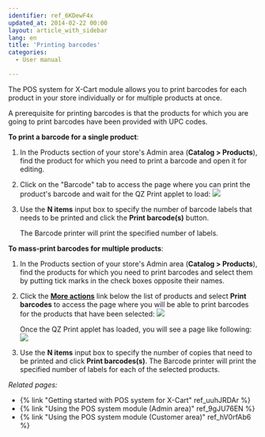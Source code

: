 ```yaml
---
identifier: ref_6KDewF4x
updated_at: 2014-02-22 00:00
layout: article_with_sidebar
lang: en
title: 'Printing barcodes'
categories:
  - User manual

---
```



The POS system for X-Cart module allows you to print barcodes for each product in your store individually or for multiple products at once.

A prerequisite for printing barcodes is that the products for which you are going to print barcodes have been provided with UPC codes.

**To print a barcode for a single product**:

1.  In the Products section of your store's Admin area (**Catalog > Products**), find the product for which you need to print a barcode and open it for editing.
2.  Click on the "Barcode" tab to access the page where you can print the product's barcode and wait for the QZ Print applet to load:
    ![]({{site.baseurl}}/attachments/7504442/7602283.png?effects=drop-shadow)
3.  Use the **N items** input box to specify the number of barcode labels that needs to be printed and click the **Print barcode(s)** button. 

    The Barcode printer will print the specified number of labels.

**To mass-print barcodes for multiple products**:

1.  In the Products section of your store's Admin area (**Catalog > Products**), find the products for which you need to print barcodes and select them by putting tick marks in the check boxes opposite their names. 
2.  Click the <u>**More actions**</u> link below the list of products and select **Print barcodes** to access the page where you will be able to print barcodes for the products that have been selected:
    ![]({{site.baseurl}}/attachments/7504442/7602284.png?effects=drop-shadow)

    Once the QZ Print applet has loaded, you will see a page like following:
    ![]({{site.baseurl}}/attachments/7504442/7602285.png?effects=drop-shadow)

3.  Use the **N items** input box to specify the number of copies that need to be printed and click **Print barcodes(s)**.
    The Barcode printer will print the specified number of labels for each of the selected products.

_Related pages:_

*   {% link "Getting started with POS system for X-Cart" ref_uuhJRDAr %}
*   {% link "Using the POS system module (Admin area)" ref_9gJU76EN %}
*   {% link "Using the POS system module (Customer area)" ref_hV0rfAb6 %}

